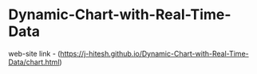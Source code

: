 # Dynamic-Chart-with-Real-Time-Data
web-site link - (https://j-hitesh.github.io/Dynamic-Chart-with-Real-Time-Data/chart.html)
